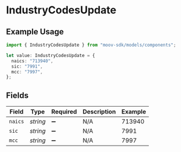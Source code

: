 # IndustryCodesUpdate

## Example Usage

```typescript
import { IndustryCodesUpdate } from "moov-sdk/models/components";

let value: IndustryCodesUpdate = {
  naics: "713940",
  sic: "7991",
  mcc: "7997",
};
```

## Fields

| Field              | Type               | Required           | Description        | Example            |
| ------------------ | ------------------ | ------------------ | ------------------ | ------------------ |
| `naics`            | *string*           | :heavy_minus_sign: | N/A                | 713940             |
| `sic`              | *string*           | :heavy_minus_sign: | N/A                | 7991               |
| `mcc`              | *string*           | :heavy_minus_sign: | N/A                | 7997               |